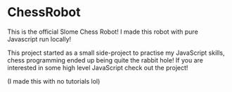 # ChessRobot

This is the official Slome Chess Robot!
I made this robot with pure Javascript run locally!

This project started as a small side-project to practise my JavaScript skills, chess programming ended up being quite the rabbit hole!
If you are interested in some high level JavaScript check out the project!

(I made this with no tutorials lol)
